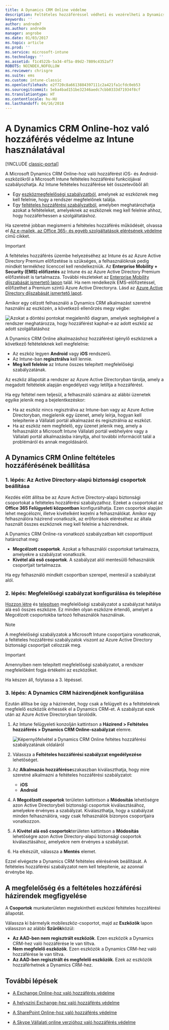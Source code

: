 ```yaml
---
title: A Dynamics CRM Online védelme
description: Feltételes hozzáféréssel védheti és vezérelheti a Dynamics CRM Online-hoz való hozzáférést.
keywords: ''
author: andredm7
ms.author: andredm
manager: angrobe
ms.date: 01/03/2017
ms.topic: article
ms.prod: ''
ms.service: microsoft-intune
ms.technology: ''
ms.assetid: f1c4522b-5a34-4f5a-89d2-7809c4352af7
ROBOTS: NOINDEX,NOFOLLOW
ms.reviewer: chrisgre
ms.suite: ems
ms.custom: intune-classic
ms.openlocfilehash: e2f720c8a6613884397111c2a421fa1cfdc0eb53
ms.sourcegitcommit: 5eba4bad151be32346aedc7cbb0333d71934f8cf
ms.translationtype: HT
ms.contentlocale: hu-HU
ms.lasthandoff: 04/16/2018
---
```

# <a name="protect-access-to-dynamics-crm-online-with-intune"></a>A Dynamics CRM Online-hoz való hozzáférés védelme az Intune használatával

[!INCLUDE [classic-portal](../includes/classic-portal.md)]

A Microsoft Dynamics CRM Online-hoz való hozzáférést iOS- és Android-eszközökről a Microsoft Intune feltételes hozzáférési funkciójával szabályozhatja.  Az Intune feltételes hozzáférése két összetevőből áll:
* Egy [eszközmegfelelőségi szabályzatból](introduction-to-device-compliance-policies-in-microsoft-intune.md), amelynek az eszköznek meg kell felelnie, hogy a rendszer megfelelőnek találja.
* Egy [feltételes hozzáférési szabályzatból](restrict-access-to-email-and-o365-services-with-microsoft-intune.md), amelyben meghatározhatja azokat a feltételeket, amelyeknek az eszköznek meg kell felelnie ahhoz, hogy hozzáférhessen a szolgáltatáshoz.

Ha szeretné jobban megismerni a feltételes hozzáférés működését, olvassa el [Az e-mailek, az Office 365- és egyéb szolgáltatások elérésének védelme](restrict-access-to-email-and-o365-services-with-microsoft-intune.md) című cikket.

> [!IMPORTANT]
> A feltételes hozzáférés üzembe helyezéséhez az Intune és az Azure Active Directory Premium előfizetése is szükséges, a felhasználóknak pedig mindkét termékhez licenccel kell rendelkezniük. Az **Enterprise Mobility + Security (EMS) előfizetés** az Intune és az Azure Active Directory Premium előfizetését is tartalmazza. További részleteket az [Enterprise Mobility díjszabását ismertető lapon](https://www.microsoft.com/cloud-platform/enterprise-mobility-pricing) talál. Ha nem rendelkezik EMS-előfizetéssel, előfizethet a Premium szintű Azure Active Directoryra. Lásd az [Azure Active Directory díjszabását ismertető lapot](https://azure.microsoft.com/pricing/details/active-directory/).

Amikor egy célzott felhasználó a Dynamics CRM alkalmazást szeretné használni az eszközén, a következő ellenőrzés megy végbe:

![Azokat a döntési pontokat megjelenítő diagram, amelyek segítségével a rendszer meghatározza, hogy hozzáférést kaphat-e az adott eszköz az adott szolgáltatáshoz](../media/mdm-ca-dynamics-crm-flow-diagram.png)

A Dynamics CRM Online alkalmazáshoz hozzáférést igénylő eszköznek a következő feltételeknek kell megfelelnie:
* Az eszköz legyen **Android** vagy **iOS** rendszerű.
* Az Intune-ban **regisztrálva** kell lennie.
* **Meg kell felelnie** az Intune összes telepített megfelelőségi szabályzatának.

Az eszköz állapotát a rendszer az Azure Active Directoryban tárolja, amely a megadott feltételek alapján engedélyezi vagy letiltja a hozzáférést.

Ha egy feltétel nem teljesül, a felhasználó számára az alábbi üzenetek egyike jelenik meg a bejelentkezéskor:
* Ha az eszköz nincs regisztrálva az Intune-ban vagy az Azure Active Directoryban, megjelenik egy üzenet, amely leírja, hogyan kell telepítenie a Vállalati portál alkalmazást és regisztrálnia az eszközt.
* Ha az eszköz nem megfelelő, egy üzenet jelenik meg, amely a felhasználót a Microsoft Intune Vállalati portál webhelyére vagy a Vállalati portál alkalmazásba irányítja, ahol további információt talál a problémáról és annak megoldásáról.

## <a name="configure-conditional-access-for-dynamics-crm-online"></a>A Dynamics CRM Online feltételes hozzáférésének beállítása  
### <a name="step-1-configure-active-directory-security-groups"></a>1. lépés: Az Active Directory-alapú biztonsági csoportok beállítása

Kezdés előtt állítsa be az Azure Active Directory-alapú biztonsági csoportokat a feltételes hozzáférési szabályzathoz. Ezeket a csoportokat az **Office 365 Felügyeleti központban** konfigurálhatja. Ezen csoportok alapján lehet megcélozni, illetve kivételként kezelni a felhasználókat. Amikor egy felhasználóra házirend vonatkozik, az erőforrások eléréséhez az általa használt összes eszköznek meg kell felelnie a házirendnek.

A Dynamics CRM Online-ra vonatkozó szabályzatban két csoporttípust határozhat meg:
* **Megcélzott csoportok**. Azokat a felhasználói csoportokat tartalmazza, amelyekre a szabályzat vonatkozik.
* **Kivétel alá eső csoportok**. A szabályzat alól mentesülő felhasználók csoportjait tartalmazza.

Ha egy felhasználó mindkét csoportban szerepel, mentesül a szabályzat alól.

### <a name="step-2-configure-and-deploy-a-compliance-policy"></a>2. lépés: Megfelelőségi szabályzat konfigurálása és telepítése
[Hozzon létre](create-a-device-compliance-policy-in-microsoft-intune.md) és [telepítsen](deploy-and-monitor-a-device-compliance-policy-in-microsoft-intune.md) megfelelőségi szabályzatot a szabályzat hatálya alá eső összes eszközre. Ez minden olyan eszközre értendő, amelyet a Megcélzott csoportokba tartozó felhasználók használnak.

> [!NOTE]
> A megfelelőségi szabályzatok a Microsoft Intune csoportjaira vonatkoznak, a feltételes hozzáférési szabályzatok viszont az Azure Active Directory biztonsági csoportjait célozzák meg.

> [!IMPORTANT]
> Amennyiben nem telepített megfelelőségi szabályzatot, a rendszer megfelelőként fogja értékelni az eszközöket.

Ha készen áll, folytassa a 3. lépéssel.
### <a name="step-3-configure-the-dynamics-crm-policy"></a>3. lépés: A Dynamics CRM házirendjének konfigurálása
Ezután állítsa be úgy a házirendet, hogy csak a felügyelt és a feltételeknek megfelelő eszközök érhessék el a Dynamics CRM-et. A szabályzat ezek után az Azure Active Directoryban tárolódik.

1. Az Intune felügyeleti konzolján kattintson a **Házirend > Feltételes hozzáférés > Dynamics CRM Online-szabályzat** elemre.

   ![Képernyőfelvétel a Dynamics CRM Online feltétes hozzáférési szabályzatának oldaláról](../media/mdm-ca-dynamics-crm-policy-configuration.png)

2. Válassza a **Feltételes hozzáférési szabályzat engedélyezése** lehetőséget.
3. Az **Alkalmazás hozzáférése**szakaszban kiválaszthatja, hogy mire szeretné alkalmazni a feltételes hozzáférési szabályzatot:
   * **iOS**
   * **Android**
4. A **Megcélzott csoportok** területen kattintson a **Módosítás** lehetőségre azon Active Directorybeli biztonsági csoportok kiválasztásához, amelyekre érvényes a szabályzat. Kiválaszthatja, hogy a szabályzat minden felhasználóra, vagy csak felhasználók bizonyos csoportjaira vonatkozzon.
5. A **Kivétel alá eső csoportok**területen kattintson a **Módosítás** lehetőségre azon Active Directory-alapú biztonsági csoportok kiválasztásához, amelyekre nem érvényes a szabályzat.
6. Ha elkészült, válassza a **Mentés** elemet.

Ezzel elvégezte a Dynamics CRM feltételes elérésének beállítását. A feltételes hozzáférési szabályzatot nem kell telepítenie, az azonnal érvénybe lép.
##  <a name="monitor-the-compliance-and-conditional-access-policies"></a>A megfelelőség és a feltételes hozzáférési házirendek megfigyelése

A **Csoportok** munkaterületen megtekintheti eszközei feltételes hozzáférési állapotát.

Válassza ki bármelyik mobileszköz-csoportot, majd az **Eszközök** lapon válasszon az alábbi **Szűrők**közül:
* **Az AAD-ben nem regisztrált eszközök**. Ezen eszközök a Dynamics CRM-hez való hozzáférése le van tiltva.
* **Nem megfelelő eszközök**. Ezen eszközök a Dynamics CRM-hez való hozzáférése le van tiltva.
* **Az AAD-ben regisztrált és megfelelő eszközök**. Ezek az eszközök hozzáférhetnek a Dynamics CRM-hez.

##  <a name="next-steps"></a>További lépések
* [A Exchange Online-hoz való hozzáférés védelme](restrict-access-to-exchange-online-with-microsoft-intune.md)

* [A helyszíni Exchange-hez való hozzáférés védelme](restrict-access-to-exchange-onpremises-with-microsoft-intune.md)
* [A SharePoint Online-hoz való hozzáférés védelme](restrict-access-to-sharepoint-online-with-microsoft-intune.md)

* [A Skype Vállalati online verzióhoz való hozzáférés védelme](restrict-access-to-skype-for-business-online-with-microsoft-intune.md)

